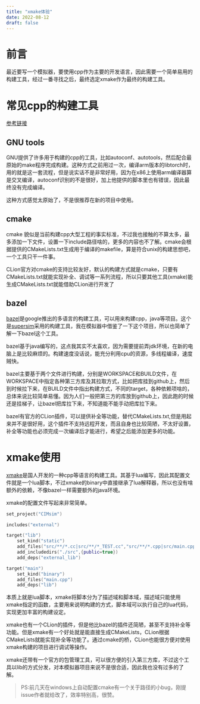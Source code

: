 ```yaml
---
title: "xmake体验"
date: 2022-08-12
draft: false
---
```


# 前言

最近要写一个模拟器，要使用cpp作为主要的开发语言，因此需要一个简单易用的构建工具，经过一番寻找之后，最终选定xmake作为最终的构建工具。

# 常见cpp的构建工具

[参考链接](https://www.zhihu.com/question/29025960/answer/608614147)

## GNU tools

GNU提供了许多用于构建的cpp的工具，比如autoconf、autotools，然后配合最原始的make程序完成构建。这种方式之前用过一次，编译arm版本的libtorch时，用的就是这一套流程，但是说实话不是非常好用，因为在x86上使用arm编译器算是交叉编译，autoconf识别的不是很好，加上他提供的脚本里也有错误，因此最终没有完成编译。

这种方式感觉太原始了，不是很推荐在新的项目中使用。

## cmake

cmake 貌似是当前构建cpp大型工程的事实标准，不过我也接触的不算太多，最多添加一下文件，设置一下include路径啥的，更多的内容也不了解。cmake会根据提供的CMakeLists.txt生成用于编译的makefile，算是符合unix的构建思想吧，一个工具只干一件事。

CLion官方对cmake的支持比较友好，默认的构建方式就是cmake，只要有CMakeLists.txt就能实现补全、调试等一系列流程，所以只要其他工具(xmake)能生成CMakeLists.txt就能借助CLion进行开发了

## bazel

[bazel](https://bazel.build/)是google推出的多语言的构建工具，可以用来构建cpp，java等项目。这个是[supersim](https://github.com/ssnetsim/supersim)采用的构建工具，我在模拟器中借鉴了一下这个项目，所以也简单了解一下bazel这个工具。

bazel基于java编写的，这点我其实不太喜欢，因为需要提前弄jdk环境，在新的电脑上是比较麻烦的。构建速度没话说，能充分利用cpu的资源，多线程编译，速度贼快。

bazel主要基于两个文件进行构建，分别是WORKSPACE和BUILD文件，在WORKSPACE中指定各种第三方库及其拉取方式，比如把库挂到github上，然后到时候拉下来，在BUILD文件中指出构建方式，不同的target，各种依赖项啥的，总体来说比较简单易懂。因为人们一般把第三方的库放到github上，因此跑的时候还是挂梯子，让bazel把库拉下来，不知道能不能手动把库拉下来。

bazel有官方的CLion插件，可以提供补全等功能，替代CMakeLists.txt,但是用起来并不是很好用，这个插件不支持远程开发，而且自身也比较简陋，不太好设置，补全等功能也必须完成一次编译后才能进行，希望之后能添加更多的功能。

# xmake使用

[xmake](https://xmake.io/)是国人开发的一种cpp等语言的构建工具。其基于lua编写，因此其配置文件就是一个lua脚本，不过xmake的binary中直接继承了lua解释器，所以也没有啥额外的依赖，不像bazel一样需要额外的java环境。

xmake的配置文件写起来非常简单。

```lua
set_project("CIMsim")

includes("external")

target("lib")
    set_kind("static")
    add_files("src/**/*.cc|src/**/*_TEST.cc","src/**/*.cpp|src/main.cpp|src/test_main.cpp")
    add_includedirs("./src",{public=true})
    add_deps("external_lib")

target("main")
    set_kind("binary")
    add_files("main.cpp")
    add_deps("lib")
```

本质上就是lua脚本，xmake将脚本分为了描述域和脚本域，描述域只能使用xmake指定的函数，主要用来说明构建的方式，脚本域可以执行自己的lua代码，实现更加丰富的构建设定。

xmake也有一个CLion的插件，但是他比bazel的插件还简陋，甚至不支持补全等功能。但是xmake有一个好处就是能直接生成CMakeLists，CLion根据CMakeLists就能实现补全等功能了。通过cmake的桥，CLion也能很方便对使用xmake构建的项目进行调试等操作。

xmake还带有一个官方的包管理工具，可以很方便的引入第三方库，不过这个工具以lib的方式分发，对本模拟器项目来说不是很合适，因此我也没有过多的了解。

> PS:前几天在windows上自动配置cmake有一个关于路径的小bug，刚提issue作者就给改了，效率特别高，很赞。
